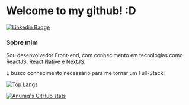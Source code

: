 ﻿# Welcome to my github! :D

[![Linkedin Badge](https://img.shields.io/badge/LinkedIn-0077B5?style=for-the-badge&logo=linkedin&logoColor=white&link=https://www.linkedin.com/in/eduardo-rodrigues-93b66518a/)](https://www.linkedin.com/in/eduardo-rodrigues-93b66518a/)

### Sobre mim
Sou desenvolvedor Front-end, com conhecimento em tecnologias como ReactJS, React Native e NextJS.

E busco conhecimento necessário para me tornar um Full-Stack!

[![Top Langs](https://github-readme-stats.vercel.app/api/top-langs/?username=EduRodriguesDev&layout=compact&theme=tokyonight)](https://github.com/anuraghazra/github-readme-stats)

[![Anurag's GitHub stats](https://github-readme-stats.vercel.app/api?username=EduRodriguesDev&show_icons=true&theme=tokyonight)](https://github.com/anuraghazra/github-readme-stats)
